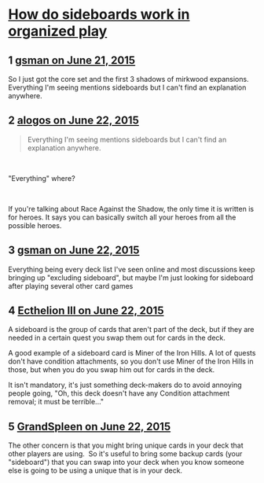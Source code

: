 # [How do sideboards work in organized play](https://community.fantasyflightgames.com/topic/180828-how-do-sideboards-work-in-organized-play/)

## 1 [gsman on June 21, 2015](https://community.fantasyflightgames.com/topic/180828-how-do-sideboards-work-in-organized-play/?do=findComment&comment=1666552)

So I just got the core set and the first 3 shadows of mirkwood expansions. Everything I'm seeing mentions sideboards but I can't find an explanation anywhere.

## 2 [alogos on June 22, 2015](https://community.fantasyflightgames.com/topic/180828-how-do-sideboards-work-in-organized-play/?do=findComment&comment=1667988)

> Everything I'm seeing mentions sideboards but I can't find an explanation anywhere.

 

"Everything" where?

 

If you're talking about Race Against the Shadow, the only time it is written is for heroes. It says you can basically switch all your heroes from all the possible heroes.

## 3 [gsman on June 22, 2015](https://community.fantasyflightgames.com/topic/180828-how-do-sideboards-work-in-organized-play/?do=findComment&comment=1668129)

Everything being every deck list I've seen online and most discussions keep bringing up "excluding sideboard", but maybe I'm just looking for sideboard after playing several other card games

## 4 [Ecthelion III on June 22, 2015](https://community.fantasyflightgames.com/topic/180828-how-do-sideboards-work-in-organized-play/?do=findComment&comment=1668205)

A sideboard is the group of cards that aren't part of the deck, but if they are needed in a certain quest you swap them out for cards in the deck.

A good example of a sideboard card is Miner of the Iron Hills. A lot of quests don't have condition attachments, so you don't use Miner of the Iron Hills in those, but when you do you swap him out for cards in the deck.

It isn't mandatory, it's just something deck-makers do to avoid annoying people going, "Oh, this deck doesn't have any Condition attachment removal; it must be terrible..."

## 5 [GrandSpleen on June 22, 2015](https://community.fantasyflightgames.com/topic/180828-how-do-sideboards-work-in-organized-play/?do=findComment&comment=1668383)

The other concern is that you might bring unique cards in your deck that other players are using.  So it's useful to bring some backup cards (your "sideboard") that you can swap into your deck when you know someone else is going to be using a unique that is in your deck.

